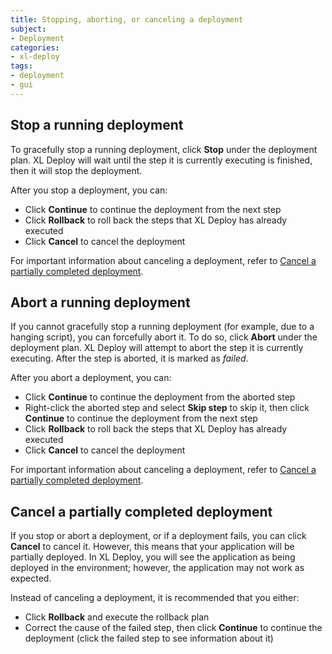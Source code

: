 ```yaml
---
title: Stopping, aborting, or canceling a deployment
subject:
- Deployment
categories:
- xl-deploy
tags:
- deployment
- gui
---
```


## Stop a running deployment

To gracefully stop a running deployment, click **Stop** under the deployment plan. XL Deploy will wait until the step it is currently executing is finished, then it will stop the deployment.

After you stop a deployment, you can:

* Click **Continue** to continue the deployment from the next step
* Click **Rollback** to roll back the steps that XL Deploy has already executed
* Click **Cancel** to cancel the deployment

For important information about canceling a deployment, refer to [Cancel a partially completed deployment](#cancel-a-partially-completed-deployment).

## Abort a running deployment

If you cannot gracefully stop a running deployment (for example, due to a hanging script), you can forcefully abort it. To do so, click **Abort** under the deployment plan. XL Deploy will attempt to abort the step it is currently executing. After the step is aborted, it is marked as *failed*.

After you abort a deployment, you can:

* Click **Continue** to continue the deployment from the aborted step
* Right-click the aborted step and select **Skip step** to skip it, then click **Continue** to continue the deployment from the next step
* Click **Rollback** to roll back the steps that XL Deploy has already executed
* Click **Cancel** to cancel the deployment

For important information about canceling a deployment, refer to [Cancel a partially completed deployment](#cancel-a-partially-completed-deployment).

## Cancel a partially completed deployment

If you stop or abort a deployment, or if a deployment fails, you can click **Cancel** to cancel it. However, this means that your application will be partially deployed. In XL Deploy, you will see the application as being deployed in the environment; however, the application may not work as expected.

Instead of canceling a deployment, it is recommended that you either:

* Click **Rollback** and execute the rollback plan
* Correct the cause of the failed step, then click **Continue** to continue the deployment (click the failed step to see information about it)
